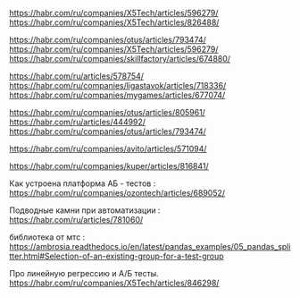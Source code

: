 
https://habr.com/ru/companies/X5Tech/articles/596279/
https://habr.com/ru/companies/X5Tech/articles/826488/

https://habr.com/ru/companies/otus/articles/793474/
https://habr.com/ru/companies/X5Tech/articles/596279/
https://habr.com/ru/companies/skillfactory/articles/674880/

https://habr.com/ru/articles/578754/
https://habr.com/ru/companies/ligastavok/articles/718336/
https://habr.com/ru/companies/mygames/articles/677074/


https://habr.com/ru/companies/otus/articles/805961/
https://habr.com/ru/articles/444992/
https://habr.com/ru/companies/otus/articles/793474/



https://habr.com/ru/companies/avito/articles/571094/




https://habr.com/ru/companies/kuper/articles/816841/


Как устроена платформа АБ - тестов : 
https://habr.com/ru/companies/ozontech/articles/689052/

Подводные камни при автоматизации : 
https://habr.com/ru/articles/781060/


библиотека от мтс : 
https://ambrosia.readthedocs.io/en/latest/pandas_examples/05_pandas_splitter.html#Selection-of-an-existing-group-for-a-test-group

Про линейную регрессию и А/Б тесты. 
https://habr.com/ru/companies/X5Tech/articles/846298/